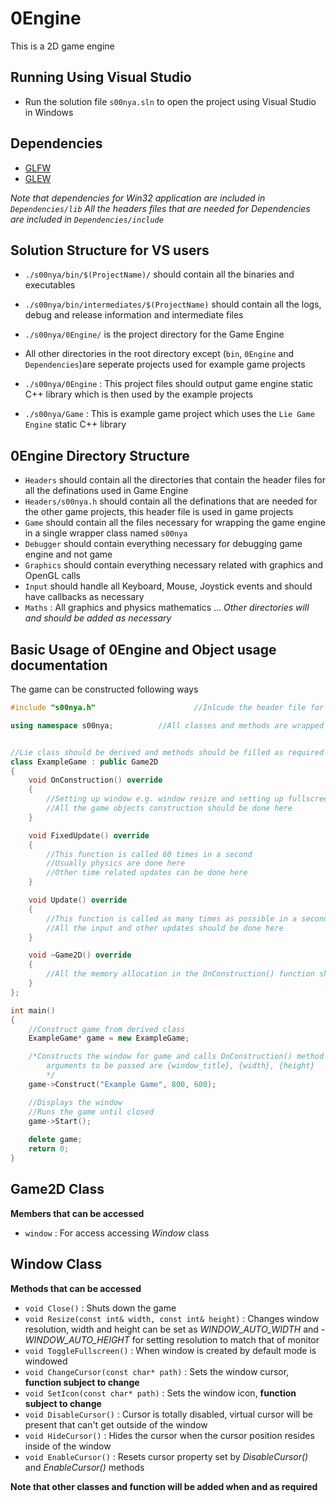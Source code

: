 # 0Engine
This is a 2D game engine

## Running Using Visual Studio
- Run the solution file `s00nya.sln` to open the project using Visual Studio in Windows

## Dependencies
- [GLFW](http://www.glfw.org/)
- [GLEW](http://glew.sourceforge.net/)

*Note that dependencies for Win32 application are included in `Dependencies/lib`*
*All the headers files that are needed for Dependencies are included in `Dependencies/include`*

## Solution Structure for VS users
- `./s00nya/bin/$(ProjectName)/` should contain all the binaries and executables
- `./s00nya/bin/intermediates/$(ProjectName)` should contain all the logs, debug and release information and intermediate files

- `./s00nya/0Engine/` is the project directory for the Game Engine
- All other directories in the root directory except (`bin`, `0Engine` and `Dependencies`)are seperate projects used for example game projects
- `./s00nya/0Engine` : This project files should output game engine static C++ library which is then used by the example projects
- `./s00nya/Game` : This is example game project which uses the `Lie Game Engine` static C++ library

## 0Engine Directory Structure
- `Headers` should contain all the directories that contain the header files for all the definations used in Game Engine
- `Headers/s00nya.h` should contain all the definations that are needed for the other game projects, this header file is used in game projects
- `Game` should contain all the files necessary for wrapping the game engine in a single wrapper class named `s00nya`
- `Debugger` should contain everything necessary for debugging game engine and not game
- `Graphics` should contain everything necessary related with graphics and OpenGL calls
- `Input` should handle all Keyboard, Mouse, Joystick events and should have callbacks as necessary
- `Maths` : All graphics and physics mathematics
...
*Other directories will and should be added as necessary*


## Basic Usage of 0Engine and Object usage documentation


The game can be constructed following ways

```cpp
#include "s00nya.h"                      //Inlcude the header file for game engine

using namespace s00nya;          //All classes and methods are wrapped inside s00nya namespace


//Lie class should be derived and methods should be filled as required
class ExampleGame : public Game2D
{
	void OnConstruction() override
	{
        //Setting up window e.g. window resize and setting up fullscreen, window icon and cursor
        //All the game objects construction should be done here
	}

	void FixedUpdate() override
	{
        //This function is called 60 times in a second
        //Usually physics are done here
        //Other time related updates can be done here
	}

	void Update() override
	{
        //This function is called as many times as possible in a second unless VSync is enabled
        //All the input and other updates should be done here
	}

    void ~Game2D() override
    {
        //All the memory allocation in the OnConstruction() function should be freed here
    }
};

int main()
{
    //Construct game from derived class
	ExampleGame* game = new ExampleGame;

    /*Constructs the window for game and calls OnConstruction() method
        arguments to be passed are {window_title}, {width}, {height}
        */
	game->Construct("Example Game", 800, 600);

    //Displays the window
    //Runs the game until closed
	game->Start();
	
    delete game;
	return 0;
}
```


## Game2D Class

**Members that can be accessed**

- `window` : For access accessing *Window* class


## Window Class

**Methods that can be accessed**

- `void Close()` : Shuts down the game
- `void Resize(const int& width, const int& height)` : Changes window resolution, width and height can be set as *WINDOW_AUTO_WIDTH* and - *WINDOW_AUTO_HEIGHT* for setting resolution to match that of monitor
- `void ToggleFullscreen()` : When window is created by default mode is windowed
- `void ChangeCursor(const char* path)` : Sets the window cursor, **function subject to change**
- `void SetIcon(const char* path)` : Sets the window icon, **function subject to change**
- `void DisableCursor()` : Cursor is totally disabled, virtual cursor will be present that can't get outside of the window
- `void HideCursor()` : Hides the cursor when the cursor position resides inside of the window
- `void EnableCursor()` : Resets cursor property set by *DisableCursor()* and *EnableCursor()* methods

**Note that other classes and function will be added when and as required**